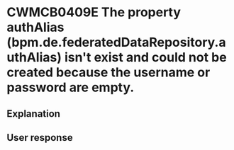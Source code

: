 # CWMCB0409E The property authAlias (bpm.de.federatedDataRepository.authAlias) isn't exist and could not be created because the username or password are empty.

## Explanation

## User response
